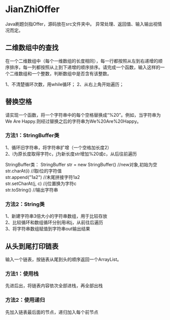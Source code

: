 # JianZhiOffer
Java刷题剑指Offer，源码放在src文件夹中。
异常处理、返回值、输入输出视情况而定。

## 二维数组中的查找
在一个二维数组中（每个一维数组的长度相同），每一行都按照从左到右递增的顺序排序，每一列都按照从上到下递增的顺序排序。请完成一个函数，输入这样的一个二维数组和一个整数，判断数组中是否含有该整数。

1、不清楚循环次数，用while循环；
2、从右上角开始遍历；

## 替换空格
请实现一个函数，将一个字符串中的每个空格替换成“%20”。例如，当字符串为We Are Happy.则经过替换之后的字符串为We%20Are%20Happy。

### 方法1：StringBuffer类  
1、循环旧字符串，将字符串扩增（一个空格加长度2）   
2、i为原长度取得字符c，j为新长度str增加%20或c，从后往前遍历

StringBuffer类：
StringBuffer str = new StringBuffer() //new对象,初始为空  
        str.charAt(i) //取i位的字符值  
        str.append("1a2") //末尾拼接字符1a2  
        str.setCharAt(j, c) //j位置换为字符c  
        str.toString() //输出字符串  
### 方法2：String类  
1、新建字符串3倍大小的字符串数组，用于比较存放  
2、比较循环和数组循环分别用i和j，从前往后遍历  
3、将字符串数组赋值到字符串out输出结果

## 从头到尾打印链表
输入一个链表，按链表从尾到头的顺序返回一个ArrayList。

### 方法1：使用栈
先进后出，将链表内容依次全部进栈，再全部出栈
### 方法2：使用递归
先加入链表最后面的节点，递归加入每个前节点
